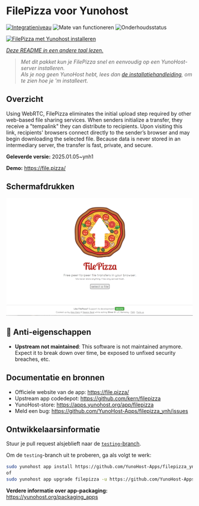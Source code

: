 <!--
NB: Deze README is automatisch gegenereerd door <https://github.com/YunoHost/apps/tree/master/tools/readme_generator>
Hij mag NIET handmatig aangepast worden.
-->

# FilePizza voor Yunohost

[![Integratieniveau](https://apps.yunohost.org/badge/integration/filepizza)](https://ci-apps.yunohost.org/ci/apps/filepizza/)
![Mate van functioneren](https://apps.yunohost.org/badge/state/filepizza)
![Onderhoudsstatus](https://apps.yunohost.org/badge/maintained/filepizza)

[![FilePizza met Yunohost installeren](https://install-app.yunohost.org/install-with-yunohost.svg)](https://install-app.yunohost.org/?app=filepizza)

*[Deze README in een andere taal lezen.](./ALL_README.md)*

> *Met dit pakket kun je FilePizza snel en eenvoudig op een YunoHost-server installeren.*  
> *Als je nog geen YunoHost hebt, lees dan [de installatiehandleiding](https://yunohost.org/install), om te zien hoe je 'm installeert.*

## Overzicht

Using WebRTC, FilePizza eliminates the initial upload step required by other web-based file sharing services. When senders initialize a transfer, they receive a "tempalink" they can distribute to recipients. Upon visiting this link, recipients' browsers connect directly to the sender’s browser and may begin downloading the selected file. Because data is never stored in an intermediary server, the transfer is fast, private, and secure.

**Geleverde versie:** 2025.01.05~ynh1

**Demo:** <https://file.pizza/>

## Schermafdrukken

![Schermafdrukken van FilePizza](./doc/screenshots/screenshot.png)

## :red_circle: Anti-eigenschappen

- **Upstream not maintained**: This software is not maintained anymore. Expect it to break down over time, be exposed to unfixed security breaches, etc.

## Documentatie en bronnen

- Officiele website van de app: <https://file.pizza/>
- Upstream app codedepot: <https://github.com/kern/filepizza>
- YunoHost-store: <https://apps.yunohost.org/app/filepizza>
- Meld een bug: <https://github.com/YunoHost-Apps/filepizza_ynh/issues>

## Ontwikkelaarsinformatie

Stuur je pull request alsjeblieft naar de [`testing`-branch](https://github.com/YunoHost-Apps/filepizza_ynh/tree/testing).

Om de `testing`-branch uit te proberen, ga als volgt te werk:

```bash
sudo yunohost app install https://github.com/YunoHost-Apps/filepizza_ynh/tree/testing --debug
of
sudo yunohost app upgrade filepizza -u https://github.com/YunoHost-Apps/filepizza_ynh/tree/testing --debug
```

**Verdere informatie over app-packaging:** <https://yunohost.org/packaging_apps>
